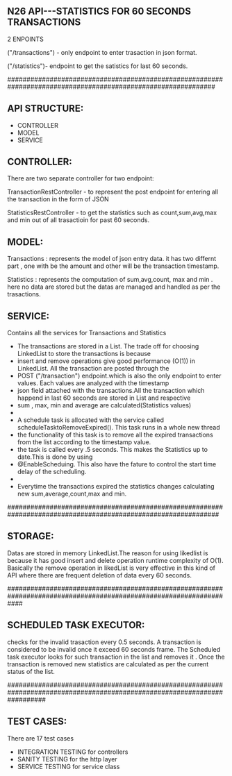 N26 API---STATISTICS FOR 60 SECONDS TRANSACTIONS
------------------------------------------------

2 ENPOINTS

("/transactions") - only endpoint to enter trasaction in json format.

("/statistics")- endpoint to get the satistics for last 60 seconds.

##############################################################################################################

API STRUCTURE:
----------------------

- CONTROLLER
- MODEL
- SERVICE

CONTROLLER:
-------------

There are two separate controller for two endpoint:

TransactionRestController - to represent the post endpoint for entering all the transaction in the form of JSON

StatisticsRestController  - to get the statistics such as count,sum,avg,max and min out of all trasactioin for past 60 seconds.


MODEL:
------------

Transactions :   represents the model of json entry data. it has two differnt part , one with be the amount and other will be the transaction timestamp.

Statistics  :    represents the  computation of sum,avg,count, max and min . here no data are stored but the datas are managed and handled as per the trasactions.


SERVICE:
--------------

 Contains all the services for Transactions and Statistics
 * The transactions are stored in a List. The trade off for choosing LinkedList to store the transactions is because
 * insert and remove operations give good performance (O(1)) in LinkedList. All the transaction are posted through the
 * POST ("/transaction") endpoint.which is also the only endpoint to enter values. Each values are analyzed with the timestamp
 * json field attached with the transactions.All the transaction which happend in last 60 seconds are stored in List and respective
 * sum , max, min and average are calculated(Statistics values)
 *
 * A schedule task is allocated with the service called scheduleTasktoRemoveExpired(). This task runs in a whole new thread
 * the functionality of this task is to remove all the expired transactions from the list according to the timestamp value.
 * the task is called every .5 seconds. This makes the Statistics up to date.This is done by using
 * @EnableScheduing. This also have the fature to control the start time delay of the scheduling.
 *
 * Everytime the transactions expired the statistics changes calculating new sum,average,count,max and min.

 ###############################################################################################################

STORAGE:
-----------------
Datas are stored in  memory LinkedList.The reason for using likedlist is because it has good insert and delete operation runtime complexity of O(1). Basically the remove operation in likedList is very effective in this kind of API where there are frequent deletion of data every 60 seconds.  

####################################################################################################################

SCHEDULED TASK EXECUTOR:
-----------------------------

checks for the invalid trasaction every 0.5 seconds. A transaction is considered to be invalid once it exceed 60 seconds frame. The Scheduled task executor looks for such transaction in the list and removes it . Once the transaction is removed new statistics are calculated as per the current status of the list.


##########################################################################################################################

TEST CASES:
-------------

There are 17 test cases

- INTEGRATION TESTING for controllers
- SANITY TESTING for the http layer
- SERVICE TESTING for service class
